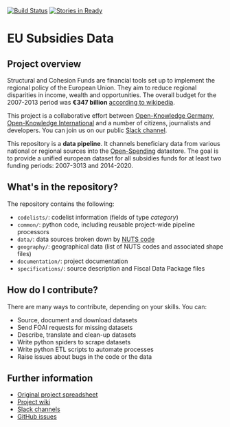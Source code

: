 [![Build Status](https://travis-ci.org/os-data/eu-structural-funds.svg?branch=master)](https://travis-ci.org/os-data/eu-structural-funds)
[![Stories in Ready](https://badge.waffle.io/os-data/eu-structural-funds.png?label=ready&title=Ready)](https://waffle.io/os-data/eu-structural-funds)

# EU Subsidies Data

## Project overview

Structural and Cohesion Funds are financial tools set up to implement the regional policy of the European Union. They aim to reduce regional disparities in income, wealth and opportunities. The overall budget for the 2007-2013 period was __€347 billion__ [according to wikipedia](https://en.wikipedia.org/wiki/Structural_Funds_and_Cohesion_Fund). 

This project is a collaborative effort between [Open-Knowledge Germany](https://www.okfn.de/en/), [Open-Knowledge International](http://okfn.org/) and a number of citizens, journalists and developers. You can join us on our public [Slack channel](https://alleusubsidydata.slack.com/messages/general/).

This repository is a __data pipeline__. It channels beneficiary data from various national or regional sources into the [Open-Spending](http:next.openspending.org) datastore. The goal is to provide a unified european dataset for all subsidies funds for at least two funding periods: 2007-3013 and 2014-2020.

## What's in the repository?

The repository contains the following:

- `codelists/`: codelist information (fields of type *category*) 
- `common/`: python code, including reusable project-wide pipeline processors
- `data/`: data sources broken down by [NUTS code](http://ec.europa.eu/eurostat/web/nuts/overview)
- `geography/`: geographical data (list of NUTS codes and associated shape files) 
- `documentation/`: project documentation
- `specifications/`: source description and Fiscal Data Package files


## How do I contribute?

There are many ways to contribute, depending on your skills. You can:

- Source, document and download datasets
- Send FOAI requests for missing datasets
- Describe, translate and clean-up datasets
- Write python spiders to scrape datasets
- Write python ETL scripts to automate processes
- Raise issues about bugs in the code or the data

## Further information


- [Original project spreadsheet](https://docs.google.com/spreadsheets/d/1RkC_YuWWlhGxyDRc-bpD_zaWAXK78GpPr8nfPesQfSY/edit?pref=2&pli=1#gid=0)
- [Project wiki](https://github.com/os-data/eu-structural-funds/wiki/)
- [Slack channels](https://followthesubsidies.slack.com)
- [GitHub issues](https://github.com/os-data/eu-structural-funds/issues)
